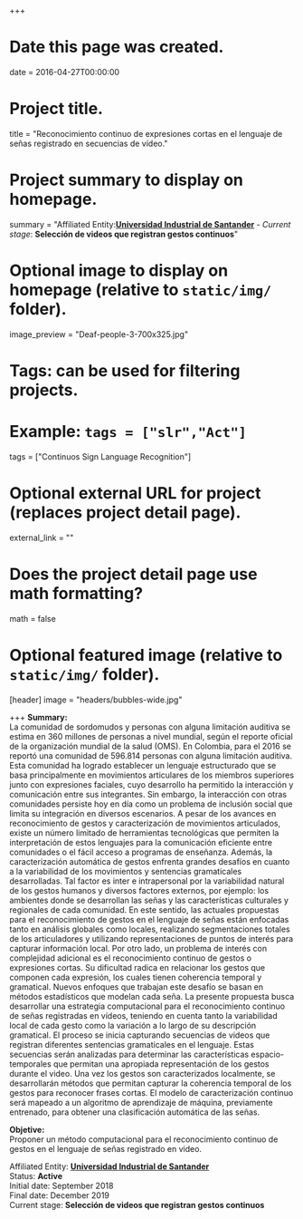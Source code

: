 +++
# Date this page was created.
date = 2016-04-27T00:00:00

# Project title.
title = "Reconocimiento continuo de expresiones cortas en el lenguaje de señas registrado en secuencias de vídeo."

# Project summary to display on homepage.
summary = "Affiliated Entity:[**Universidad Industrial de Santander**](https://www.uis.edu.co/webUIS/es/index.jsp) - _Current stage_: **Selección de videos que registran gestos continuos**"

# Optional image to display on homepage (relative to `static/img/` folder).
image_preview = "Deaf-people-3-700x325.jpg"

# Tags: can be used for filtering projects.
# Example: `tags = ["slr","Act"]`
tags = ["Continuos Sign Language Recognition"]

# Optional external URL for project (replaces project detail page).
external_link = ""

# Does the project detail page use math formatting?
math = false

# Optional featured image (relative to `static/img/` folder).
[header]
image = "headers/bubbles-wide.jpg"


+++
**Summary:**  
La comunidad de sordomudos y personas con alguna limitación auditiva se estima en
360 millones de personas a nivel mundial, según el reporte oficial de la organización
mundial de la salud (OMS). En Colombia, para el 2016 se reportó una comunidad de
596.814 personas con alguna limitación auditiva. Esta comunidad ha logrado
establecer un lenguaje estructurado que se basa principalmente en movimientos
articulares de los miembros superiores junto con expresiones faciales, cuyo desarrollo
ha permitido la interacción y comunicación entre sus integrantes. Sin embargo, la
interacción con otras comunidades persiste hoy en día como un problema de inclusión
social que limita su integración en diversos escenarios.
A pesar de los avances en reconocimiento de gestos y caracterización de movimientos
articulados, existe un número limitado de herramientas tecnológicas que permiten la
interpretación de estos lenguajes para la comunicación eficiente entre comunidades o el
fácil acceso a programas de enseñanza. Además, la caracterización automática de
gestos enfrenta grandes desafíos en cuanto a la variabilidad de los movimientos y
sentencias gramaticales desarrolladas. Tal factor es inter e intrapersonal por la
variabilidad natural de los gestos humanos y diversos factores externos, por ejemplo:
los ambientes donde se desarrollan las señas y las características culturales y
regionales de cada comunidad. En este sentido, las actuales propuestas para el
reconocimiento de gestos en el lenguaje de señas están enfocadas tanto en análisis
globales como locales, realizando segmentaciones totales de los
articuladores y utilizando representaciones de puntos de interés para capturar
información local. Por otro lado, un problema de interés con complejidad adicional es el
reconocimiento continuo de gestos o expresiones cortas. Su dificultad radica en
relacionar los gestos que componen cada expresión, los cuales tienen coherencia
temporal y gramatical. Nuevos enfoques que trabajan este desafío se basan en
métodos estadísticos que modelan cada seña.
La presente propuesta busca desarrollar una estrategia computacional para el
reconocimiento continuo de señas registradas en vídeos, teniendo en cuenta tanto la
variabilidad local de cada gesto como la variación a lo largo de su descripción
gramatical. El proceso se inicia capturando secuencias de videos que registran
diferentes sentencias gramaticales en el lenguaje. Estas secuencias serán analizadas
para determinar las características espacio-temporales que permitan una apropiada
representación de los gestos durante el video. Una vez los gestos son caracterizados
localmente, se desarrollarán métodos que permitan capturar la coherencia temporal de
los gestos para reconocer frases cortas. El modelo de caracterización continuo será
mapeado a un algoritmo de aprendizaje de máquina, previamente entrenado, para
obtener una clasificación automática de las señas.  
  
**Objetive:**  
Proponer un método computacional para el reconocimiento continuo de gestos
en el lenguaje de señas registrado en video.
  
Affiliated Entity: 
[**Universidad Industrial de Santander**](https://www.uis.edu.co/webUIS/es/index.jsp)  
Status: **Active**  
Initial date: September 2018  
Final date: December 2019  
Current stage: **Selección de videos que registran gestos continuos**

